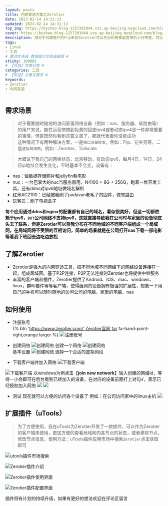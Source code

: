 ```yaml
---
layout: posts
title: 内网穿透方案之Zerotier
date: 2023-02-14 14:31:13
updated: 2023-02-14 14:31:13
top_img: https://byzhao-blog-1257201044.cos.ap-beijing.myqcloud.com/blog/2023214-151715-jv2fjt3hc4zerotier2.jpg
cover: https://byzhao-blog-1257201044.cos.ap-beijing.myqcloud.com/blog/2023214-152917-92plwhg72szerotier3.jpeg
description: 相对于白嫖用户的Frp来说Zerotier可以充分利用家庭宽带的上行带宽，可以最大限度的满足nas用户的外网访问需求。
tags:
- Linux
- 工具
# 置顶优先级 数值越大优先级越高 #
sticky: 100065
# 【可选】文章分类 #
categories: 工具
# 【可选】文章关键字 #
keywords:
- Zerotier
- 内网穿透
---
```


## 需求场景

> 对于需要随时随地的访问家里网络设备（例如：nas、服务器、软路由等）的用户来说，能在运营商搞到免费的固定ipv4或者动态ipv4是一件非常重要的事情，但是既然你看到这篇文章了，那就代表着你没能成功  
> 这种情况下有两种解决方案，一是`端口流量转发`，例如：Frp、花生壳等，二是`虚拟局域网`，例如：Zerotier、Tailscale   
 
> 大概说下我自己的网络状态，北京移动，有动态ipv6，每月4日，14日，24日ip地址会发生变化，平时基本不会变，设备有：  

- nas：做数据存储照片和jellyfin看电影  
- nuc：一台巴掌大的nuc当服务器用，N4100 + 8G + 256G，跑着一堆开发工具，还有ddns对ipv6地址做域名解析  
- 红米AC2100：已经被我刷了padavan老毛子的固件，做软路由  
- 玩客云：刷了电视盒子

__每个应用通过ddns和nginx的配置都有自己的域名，看似很美好，但这一切都依赖于ipv6，`BUT`公司网络不支持ipv6，这就直接导致我在公司时与家里的设备彻底失去了联系，但是Zerotier可以将我分布在不同地域的不同客户端组成一个局域网，在局域网将不受限的互相访问，简单的场景就是在公司打开nas下载一部电影等着我下班回去边吃边放松__

## 了解Zerotier
- Zerotier是强大的内网穿透工具，把不同地域不同网络下的网络设备连接在一起，组成局域网。基于P2P连接，P2P无法连接时Zerotier也将提供中继服务
- 丰富的客户端和插件，Zerotier提供了Android、IOS、mac、windows、linux，群晖套件等等客户端，使得组网的设备拥有极强的扩展性，想象一下用自己的手机可以随时随地的访问公司的电脑、家里的电脑、nas

## 如何使用
- 注册账号  
{% btn 'https://www.zerotier.com/',Zerotier官网,far fa-hand-point-right,orange larger %}
![注册账号](https://byzhao-blog-1257201044.cos.ap-beijing.myqcloud.com/blog/2023317-zl9tebj1y51679066562623.png)
  
- 创建网络
![创建网络](https://byzhao-blog-1257201044.cos.ap-beijing.myqcloud.com/blog/2023317-zx5rshqb6d58cc70ffbaae9e27b153aefdc1c52bf.png)
创建一个网络
![创建网络](https://byzhao-blog-1257201044.cos.ap-beijing.myqcloud.com/blog/2023317-hmf8z5h7jkca75f8b24af28f942266d6b47cdc2b4.png)  
基本设置
![创建网络](https://byzhao-blog-1257201044.cos.ap-beijing.myqcloud.com/blog/2023317-vhbghe3cksde750bc5579a9532eca3a9f5316ba8e.png)
选择一个合适的虚拟网段

- 下载客户端并加入网络
![下载客户端](https://byzhao-blog-1257201044.cos.ap-beijing.myqcloud.com/blog/2023317-6i5ruge18l35a0743388da40b30e1c5f9f7e8ddd9.png)

![下载客户端](https://byzhao-blog-1257201044.cos.ap-beijing.myqcloud.com/blog/2023317-69hy3sgdl33605f0565e60205ba47ecefb274cd38.png)
以windows为例点击【__join new network__】输入创建的网络id，等待一小会即可在后台看到已经加入的设备，在对应的设备前面打上对勾√，表示已经授权加入网络
![](https://byzhao-blog-1257201044.cos.ap-beijing.myqcloud.com/blog/2023317-ipza0s97zj2393873851631e0299cee963af4bf13.png)
![](https://byzhao-blog-1257201044.cos.ap-beijing.myqcloud.com/blog/2023317-sojvk0y161f9ef4afebccee829ef9088ed0664ba1.png)

- 测试
现在就可以方便的访问各个设备了
例如：在公司访问家中的linux主机
![](https://byzhao-blog-1257201044.cos.ap-beijing.myqcloud.com/blog/2023317-ttv25mh6mbc6aba066f82505354bc7e0c39e181f5.png)

## 扩展插件（uTools）

> 为了方便使用，我在uTools为Zerotier开发了一款插件，可以作为Zerotier的客户端来使用，更加方便的查看局域网内各节点的状态，或者移除节点，修改节点信息，使用方法：uTools插件应用市场中搜索`Zerotier`点击获取即可

![utools插件市场搜索](https://byzhao-blog-1257201044.cos.ap-beijing.myqcloud.com/blog/2023214-153805-ot9jiehv5kzerotier4.jpg)

![Zerotier插件介绍](https://byzhao-blog-1257201044.cos.ap-beijing.myqcloud.com/blog/2023214-153805-ocddjmu461zerotier5.jpg)

![Zerotier插件使用界面](https://byzhao-blog-1257201044.cos.ap-beijing.myqcloud.com/blog/2023214-153805-7wc10h2w7xzerotier6.jpg)

![Zerotier插件配置界面](https://byzhao-blog-1257201044.cos.ap-beijing.myqcloud.com/blog/2023317-w4sq0r881r1679065409285.png)

插件将有计划的持续升级，如果有更好的想法欢迎在评论区留言
